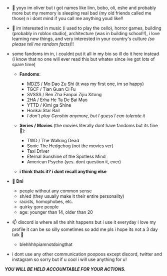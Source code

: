 - 👋 yoyo im oliver but i got names like linn, bobo, oli, eshe and probably more but my memory is sleeping real bad (my old friends called me those) n i dont mind if you call me anything youd like!!

- 👀 im interested in music (i used to play the cello), horror games, building (probably in roblox studio), architecture (was in building school!!), i love learning new things, and very interested in your country's culture *(so please tell me random facts)*!!

- some fandoms im in, i couldnt put it all in my bio so ill do it here instead (i know that no one will ever read this but whatev since ive got lots of spare time) 
  - **Fandoms**:
    - MDZS / Mo Dao Zu Shi (it was my first one, im so happy)
    - TGCF / Tian Guan Ci Fu
    - SVSSS / Ren Zha Fanpai Zijiu Xitong
    - 2HA / Erha He Ta De Bai Mao
    - YTTD / Kimi ga Shine
    - Honkai Star Rail
    - *I don't play Genshin anymore, but I guess I can tolerate it*
    
  - **Series / Movies** (the movies literally dont have fandoms but its fine :rofl:):
    - TWD / The Walking Dead
    - Sonic The Hedgehog (not the movies ver)
    - Taxi Driver
    - Eternal Sunshine of the Spotless Mind
    - American Psycho (yes. dont question it, ever)
  - **i think thats it? i dont recall anything else**

- 💞️ **Dni**
  - people without any common sense
  - sh/ed (they usually make it their entire personality)
  - racists, homophobes, etc.
  - quirky gore people
  - age: younger than 14, older than 20

- 📫 discord is where all the shit happens but i use it everyday i love my profile it can be so silly sometimes so add me pls i hope its not a 3 day talk :pray: 
     - blehhhhpiamnotdoingthat
- i dont use any other communication poopoos except discord, twitter and instagram so sorry but if u cool i will use anything for u!


***YOU WILL BE HELD ACCOUNTABLE FOR YOUR ACTIONS.***
<!---
oliveaar/oliveaar is a ✨ special ✨ repository because its `README.md` (this file) appears on your GitHub profile.
You can click the Preview link to take a look at your changes.
--->
